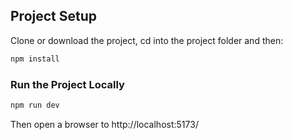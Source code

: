 ## Project Setup

Clone or download the project, cd into the project folder and then:

```sh
npm install
```

### Run the Project Locally

```sh
npm run dev
```

Then open a browser to http://localhost:5173/